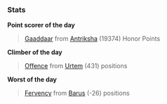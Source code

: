 

### Stats

**Point scorer of the day**
>[Gaaddaar](/#/character/Antriksha/786101) from [Antriksha](/#/ranking/Antriksha)  (19374) Honor Points


**Climber of the day**
>[Offence](/#/character/Urtem/812748) from [Urtem](/#/ranking/Urtem)  (431) positions


**Worst of the day**
>[Fervency](/#/character/Barus/772056) from [Barus](/#/ranking/Barus)  (-26) positions


